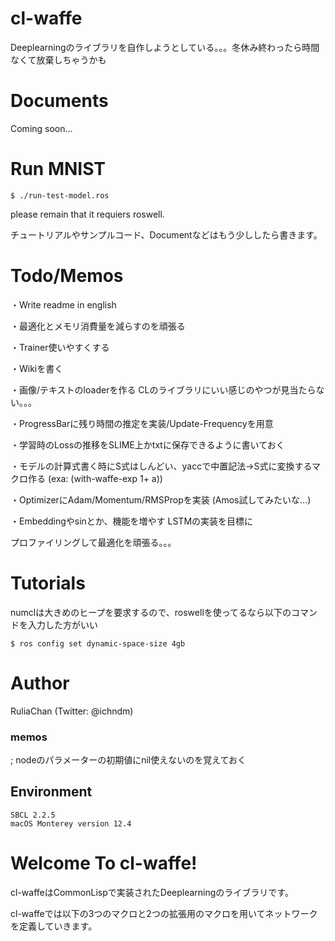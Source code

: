 
# cl-waffe

Deeplearningのライブラリを自作しようとしている。。。冬休み終わったら時間なくて放棄しちゃうかも

# Documents

Coming soon...


# Run MNIST

```
$ ./run-test-model.ros
```

please remain that it requiers roswell.


チュートリアルやサンプルコード、Documentなどはもう少ししたら書きます。

# Todo/Memos

・Write readme in english

・最適化とメモリ消費量を減らすのを頑張る

・Trainer使いやすくする

・Wikiを書く

・画像/テキストのloaderを作る CLのライブラリにいい感じのやつが見当たらない。。。


・ProgressBarに残り時間の推定を実装/Update-Frequencyを用意


・学習時のLossの推移をSLIME上かtxtに保存できるように書いておく


・モデルの計算式書く時にS式はしんどい、yaccで中置記法->S式に変換するマクロ作る (exa: (with-waffe-exp 1+ a))


・OptimizerにAdam/Momentum/RMSPropを実装 (Amos試してみたいな...)


・Embeddingやsinとか、機能を増やす LSTMの実装を目標に


プロファイリングして最適化を頑張る。。。


# Tutorials

numclは大きめのヒープを要求するので、roswellを使ってるなら以下のコマンドを入力した方がいい

```
$ ros config set dynamic-space-size 4gb
```

# Author

RuliaChan (Twitter: @ichndm)

### memos

; nodeのパラメーターの初期値にnil使えないのを覚えておく


## Environment

```
SBCL 2.2.5
macOS Monterey version 12.4
```


# Welcome To cl-waffe!

cl-waffeはCommonLispで実装されたDeeplearningのライブラリです。

cl-waffeでは以下の3つのマクロと2つの拡張用のマクロを用いてネットワークを定義していきます。
